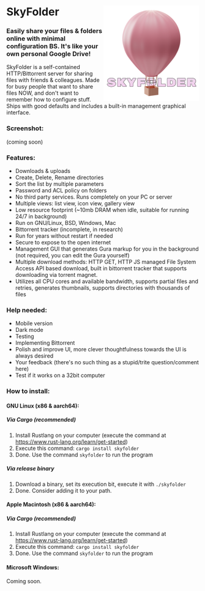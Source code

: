 # <img align="right" src="hosted/logo.png" alt="SkyFolder Logo" title="SkyFolder" width="250px" height="250px"> SkyFolder


### Easily share your files & folders online with minimal configuration BS. It's like your own personal Google Drive!

SkyFolder is a self-contained HTTP/Bittorrent server for sharing files with friends & colleagues. Made for busy people that want to share files NOW, and don't want to remember how to configure stuff. Ships with good defaults and includes a built-in management graphical interface.

### Screenshot:
(coming soon)

### Features:
- Downloads & uploads
- Create, Delete, Rename directories
- Sort the list by multiple parameters
- Password and ACL policy on folders
- No third party services. Runs completely on your PC or server
- Multiple views: list view, icon view, gallery view
- Low resource footprint (~10mb DRAM when idle, suitable for running 24/7 in background)
- Run on GNU/Linux, BSD, Windows, Mac
- Bittorrent tracker (incomplete, in research)
- Run for years without restart if needed
- Secure to expose to the open internet
- Management GUI that generates Gura markup for you in the background (not required, you can edit the Gura yourself)
- Multiple download methods: HTTP GET, HTTP JS managed File System Access API based download, built in bittorrent tracker that supports downloading via torrent magnet.
- Utilizes all CPU cores and available bandwidth, supports partial files and retries, generates thumbnails, supports directories with thousands of files

### Help needed:
- Mobile version
- Dark mode
- Testing
- Implementing Bittorrent
- Polish and improve UI, more clever thoughtfulness towards the UI is always desired
- Your feedback (there's no such thing as a stupid/trite question/comment here)
- Test if it works on a 32bit computer

### How to install:

#### GNU Linux (x86 & aarch64):

##### Via Cargo (recommended)

1. Install Rustlang on your computer (execute the command at https://www.rust-lang.org/learn/get-started)
2. Execute this command: `cargo install skyfolder`
3. Done. Use the command `skyfolder` to run the program

##### Via release binary

1. Download a binary, set its execution bit, execute it with `./skyfolder`
2. Done. Consider adding it to your path.

#### Apple Macintosh (x86 & aarch64): 

##### Via Cargo (recommended)

1. Install Rustlang on your computer (execute the command at https://www.rust-lang.org/learn/get-started)
2. Execute this command: `cargo install skyfolder`
3. Done. Use the command `skyfolder` to run the program

#### Microsoft Windows:

Coming soon.